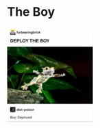# The Boy

<div class="center">
  <img src="https://raw.githubusercontent.com/tcd/the-boy.js/master/the-boy.jpg" alt="the-boy" title="the-boy">
</div>

<style>
  .center {
    text-align: center;
    width: 200px;
  }
</style>
